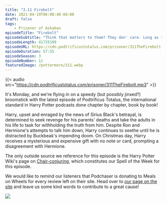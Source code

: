 ```yaml
---
title: "3.11 Firebolt"
date: 2021-04-19T06:00:40-04:00
draft: false
tags:
    - Prisoner of Azkaban
episodeTitle: "Firebolt"
episodeSubtitle: "Think that matters to them? They don' care. Long as they've got a couple o' hundred humans stuck there with 'em, so they can leech all the happiness out of 'em, they don' give a damn who's guilty an' who's not."
episodeLength: 41725199
episodeURL: https://cdn.podtrificustotalus.com/prisoner/311TheFirebolt.mp3
episodeDuration: 57:55
episodeSeason: 3
episodeNumber: 11
featuredImage: /pottermore/311.webp
---
```

{{< audio src="https://cdn.podtrificustotalus.com/prisoner/311TheFirebolt.mp3" >}}

It's Monday, and we're flying in on a speedy (but possibly jinxed?) broomstick with the latest episode of Podtrificus Totalus, the international standard in Harry Potter podcasts done chapter by chapter, book by book!

Harry, upset and enraged by the news of Sirius Black's betrayal, is determined to seek revenge for his parents' deaths and take the adults in his life to task for withholding the truth from him. Despite Ron and Hermione's attempts to talk him down, Harry continues to seethe until he is distracted by Buckbeak's impending doom. On Christmas day, Harry receives a mysterious and expensive gift with no note or card, prompting a disagreement with Hermione.

The only outside source we reference for this episode is the Harry Potter Wiki's page on [Chair-conjuring](https://harrypotter.fandom.com/wiki/Chair-conjuring_spell), which constitutes our Spell of the Week for this episode.

We would like to remind our listeners that Podchaser is donating to Meals on Wheels for every review left on their site. Head over to [our page on the site](https://www.podchaser.com/podcasts/podtrificus-totalus-534859) and leave us some kind words to contribute to a great cause!

<img class="chapterArt" src="/chapter/311.webp" />